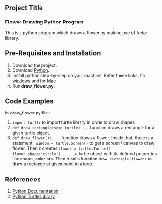 ## Project Title
### Flower Drawing Python Program
This is a python program which draws a flower by making use of *turtle* library.

## Pre-Requisites and Installation
1. Download the project.
2. Download [Python](https://www.python.org/downloads/).
3. Install python step-by-step on your machine. Refer these links, for [windows](https://www.howtogeek.com/197947/how-to-install-python-on-windows/) and for [Mac](https://docs.python.org/3/using/mac.html)
4. Run **draw_flower.py**.

## Code Examples
In draw_flower.py file :
1) `import turtle` to import turtle library in order to draw shapes
2) `def draw_rectangle(some_turtle) ...` function draws a rectangle for a given turtle object.
3) `def draw_flower():... ` function draws a flower.
    Inside that, there is a statement ` window = turtle.Screen()` to get a screen / canvas to draw flower. 
    Then it creates `flower = turtle.Turtle()
    flower.shape("circle") ... ` , a turtle object with its defined properties like shape, color etc.
    Then it calls function `draw_rectangle(flower)` to draw a rectange at given point in a loop.

## References 
1. [Python Documentation](https://docs.python.org/3/)
2. [Python Turtle Library](https://docs.python.org/2/library/turtle.html)
